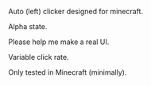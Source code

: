 Auto (left) clicker designed for minecraft.

Alpha state.

Please help me make a real UI.

Variable click rate.

Only tested in Minecraft (minimally).